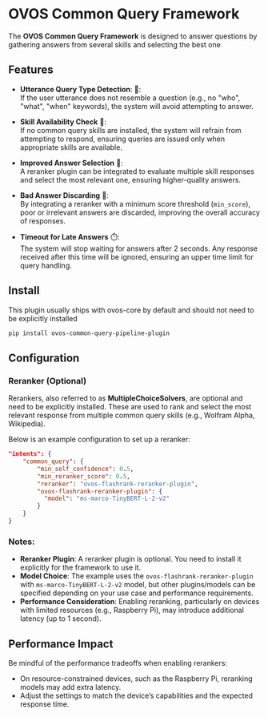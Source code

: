 # OVOS Common Query Framework

The **OVOS Common Query Framework** is designed to answer questions by gathering answers from several skills and selecting the best one

## Features

- **Utterance Query Type Detection**: 🧐:  
  If the user utterance does not resemble a question (e.g., no "who", "what", "when" keywords), the system will avoid attempting to answer.
  
- **Skill Availability Check** 🔧:  
  If no common query skills are installed, the system will refrain from attempting to respond, ensuring queries are issued only when appropriate skills are available.

- **Improved Answer Selection** 🤖:  
  A reranker plugin can be integrated to evaluate multiple skill responses and select the most relevant one, ensuring higher-quality answers.

- **Bad Answer Discarding** 🚮:  
  By integrating a reranker with a minimum score threshold (`min_score`), poor or irrelevant answers are discarded, improving the overall accuracy of responses.

- **Timeout for Late Answers** ⏱️:  
  The system will stop waiting for answers after 2 seconds. Any response received after this time will be ignored, ensuring an upper time limit for query handling.

## Install

This plugin usually ships with ovos-core by default and should not need to be explicitly installed

```bash
pip install ovos-common-query-pipeline-plugin
```

## Configuration

### Reranker (Optional)
Rerankers, also referred to as **MultipleChoiceSolvers**, are optional and need to be explicitly installed. These are used to rank and select the most relevant response from multiple common query skills (e.g., Wolfram Alpha, Wikipedia).

Below is an example configuration to set up a reranker:

```json
"intents": {
    "common_query": {
        "min_self_confidence": 0.5,
        "min_reranker_score": 0.5,
        "reranker": "ovos-flashrank-reranker-plugin",
        "ovos-flashrank-reranker-plugin": {
          "model": "ms-marco-TinyBERT-L-2-v2"
        }
    }
}
```

### Notes:
- **Reranker Plugin**: A reranker plugin is optional. You need to install it explicitly for the framework to use it.
- **Model Choice**: The example uses the `ovos-flashrank-reranker-plugin` with `ms-marco-TinyBERT-L-2-v2` model, but other plugins/models can be specified depending on your use case and performance requirements.
- **Performance Consideration**: Enabling reranking, particularly on devices with limited resources (e.g., Raspberry Pi), may introduce additional latency (up to 1 second).

## Performance Impact

Be mindful of the performance tradeoffs when enabling rerankers:
- On resource-constrained devices, such as the Raspberry Pi, reranking models may add extra latency.  
- Adjust the settings to match the device’s capabilities and the expected response time.
